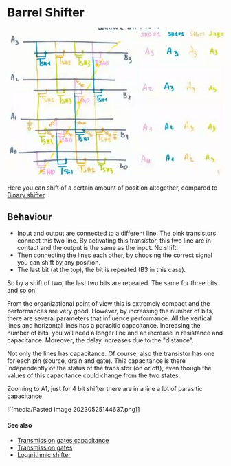 # Barrel Shifter

![../media/Pasted%20image%2020230525142615.png](../media/Pasted%20image%2020230525142615.png)

Here you can shift of a certain amount of position altogether, compared to [Binary shifter](binary-shifter.md). 

## Behaviour
- Input and output are connected to a different line. The pink transistors connect this two line. By activating this transistor, this two line are in contact and the output is the same as the input. No shift.
- Then connecting the lines each other, by choosing the correct signal you can shift by any position.
- The last bit (at the top), the bit is repeated (B3 in this case).

So by a shift of two, the last two bits are repeated. The same for three bits and so on. 

From the organizational point of view this is extremely compact and the performances are very good. However, by increasing the number of bits, there are several parameters that influence performance. All the vertical lines and horizontal lines has a parasitic capacitance. Increasing the number of bits, you will need a longer line and an increase in resistance and capacitance.
Moreover, the delay increases due to the "distance".

Not only the lines has capacitance. Of course, also the transistor has one for each pin (source, drain and gate). This capacitance is there independently of the status of the transistor (on or off), even though the values of this capacitance could change from the two states.

Zooming to A1, just for 4 bit shifter there are in a line a lot of parasitic capacitance.

![[media/Pasted image 20230525144637.png]]

#### See also
- [Transmission gates capacitance](transmission-gates-capacitance.md)
- [Transmission gates](transmission-gates.md)
- [Logarithmic shifter](logarithmic-shifter.md)

